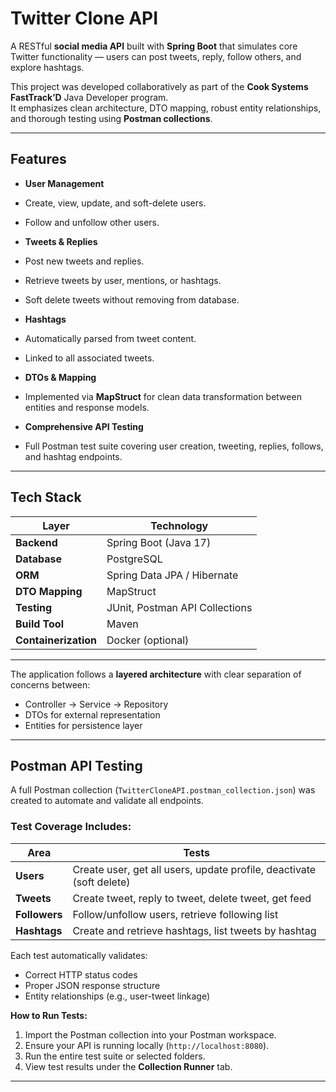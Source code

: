 #  Twitter Clone API

A RESTful **social media API** built with **Spring Boot** that simulates core Twitter functionality — users can post tweets, reply, follow others, and explore hashtags.  

This project was developed collaboratively as part of the **Cook Systems FastTrack’D** Java Developer program.  
It emphasizes clean architecture, DTO mapping, robust entity relationships, and thorough testing using **Postman collections**.

---

##  Features

-  **User Management**  
  - Create, view, update, and soft-delete users.  
  - Follow and unfollow other users.  

-  **Tweets & Replies**  
  - Post new tweets and replies.  
  - Retrieve tweets by user, mentions, or hashtags.  
  - Soft delete tweets without removing from database.  

-  **Hashtags**  
  - Automatically parsed from tweet content.  
  - Linked to all associated tweets.  

-  **DTOs & Mapping**  
  - Implemented via **MapStruct** for clean data transformation between entities and response models.  

-  **Comprehensive API Testing**  
  - Full Postman test suite covering user creation, tweeting, replies, follows, and hashtag endpoints.  

---

##  Tech Stack

| Layer | Technology |
|-------|-------------|
| **Backend** | Spring Boot (Java 17) |
| **Database** | PostgreSQL |
| **ORM** | Spring Data JPA / Hibernate |
| **DTO Mapping** | MapStruct |
| **Testing** | JUnit, Postman API Collections |
| **Build Tool** | Maven |
| **Containerization** | Docker (optional) |

---

The application follows a **layered architecture** with clear separation of concerns between:
- Controller → Service → Repository  
- DTOs for external representation  
- Entities for persistence layer  

---

##  Postman API Testing

A full Postman collection (`TwitterCloneAPI.postman_collection.json`) was created to automate and validate all endpoints.

###  Test Coverage Includes:
| Area | Tests |
|------|-------|
| **Users** | Create user, get all users, update profile, deactivate (soft delete) |
| **Tweets** | Create tweet, reply to tweet, delete tweet, get feed |
| **Followers** | Follow/unfollow users, retrieve following list |
| **Hashtags** | Create and retrieve hashtags, list tweets by hashtag |

Each test automatically validates:
- Correct HTTP status codes  
- Proper JSON response structure  
- Entity relationships (e.g., user-tweet linkage)  

**How to Run Tests:**
1. Import the Postman collection into your Postman workspace.  
2. Ensure your API is running locally (`http://localhost:8080`).  
3. Run the entire test suite or selected folders.  
4. View test results under the **Collection Runner** tab.

---


